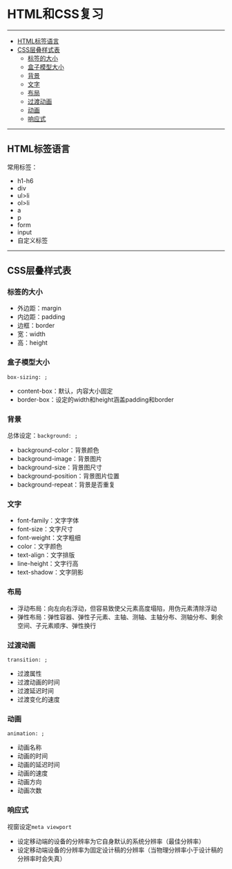 # HTML和CSS复习

---

<!-- @import "[TOC]" {cmd="toc" depthFrom=2 depthTo=6 orderedList=false} -->

<!-- code_chunk_output -->

- [HTML标签语言](#html标签语言)
- [CSS层叠样式表](#css层叠样式表)
  - [标签的大小](#标签的大小)
  - [盒子模型大小](#盒子模型大小)
  - [背景](#背景)
  - [文字](#文字)
  - [布局](#布局)
  - [过渡动画](#过渡动画)
  - [动画](#动画)
  - [响应式](#响应式)

<!-- /code_chunk_output -->

---

## HTML标签语言

常用标签：

- h1-h6
- div
- ul>li
- ol>li
- a
- p
- form
- input
- 自定义标签

---

## CSS层叠样式表

### 标签的大小

- 外边距：margin
- 内边距：padding
- 边框：border
- 宽：width
- 高：height

### 盒子模型大小

`box-sizing: ;`

- content-box：默认，内容大小固定
- border-box：设定的width和height涵盖padding和border

### 背景

总体设定：`background: ;`

- background-color：背景颜色
- background-image：背景图片
- background-size：背景图尺寸
- background-position：背景图片位置
- background-repeat：背景是否重复

### 文字

- font-family：文字字体
- font-size：文字尺寸
- font-weight：文字粗细
- color：文字颜色
- text-align：文字排版
- line-height：文字行高
- text-shadow：文字阴影

### 布局

- 浮动布局：向左向右浮动，但容易致使父元素高度塌陷，用伪元素清除浮动
- 弹性布局：弹性容器、弹性子元素、主轴、测轴、主轴分布、测轴分布、剩余空间、子元素顺序、弹性换行

### 过渡动画

`transition: ;`

- 过渡属性
- 过渡动画的时间
- 过渡延迟时间
- 过渡变化的速度

### 动画

`animation: ;`

- 动画名称
- 动画的时间
- 动画的延迟时间
- 动画的速度
- 动画方向
- 动画次数

### 响应式

视窗设定`meta viewport`

- 设定移动端的设备的分辨率为它自身默认的系统分辨率（最佳分辨率）
- 设定移动端设备的分辨率为固定设计稿的分辨率（当物理分辨率小于设计稿的分辨率时会失真）
